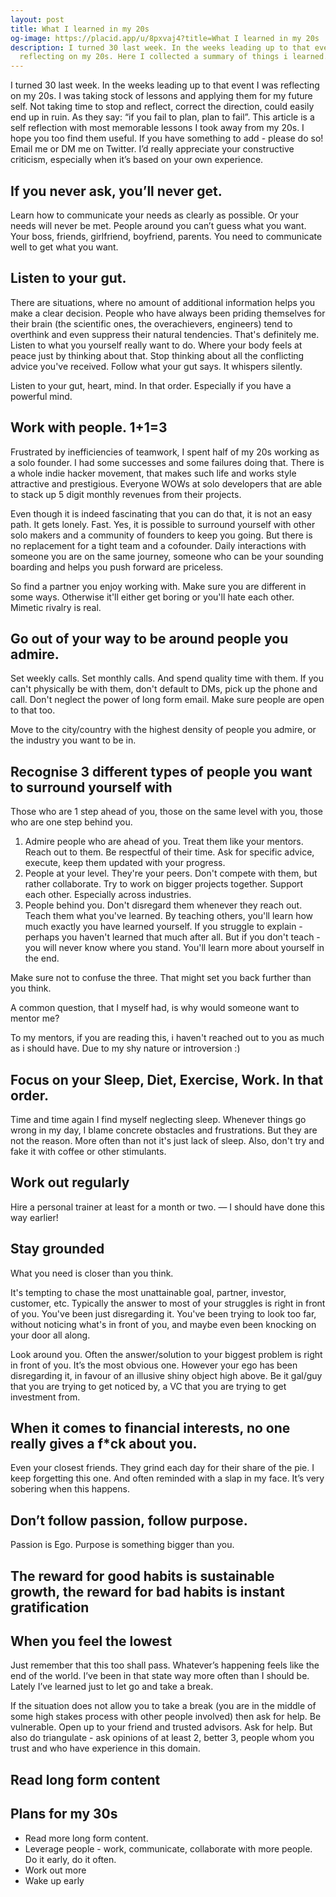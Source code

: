 ```yaml
---
layout: post
title: What I learned in my 20s
og-image: https://placid.app/u/8pxvaj4?title=What I learned in my 20s
description: I turned 30 last week. In the weeks leading up to that event I was
  reflecting on my 20s. Here I collected a summary of things i learned.
---
```

I turned 30 last week. In the weeks leading up to that event I was reflecting on my 20s. I was taking stock of lessons and applying them for my future self. Not taking time to stop and reflect, correct the direction, could easily end up in ruin. As they say: “if you fail to plan, plan to fail”. This article is a self reflection with most memorable lessons I took away from my 20s. I hope you too find them useful. If you have something to add - please do so! Email me or DM me on Twitter. I’d really appreciate your constructive criticism, especially when it’s based on your own experience.

## If you never ask, you’ll never get.

Learn how to communicate your needs as clearly as possible. Or your needs will never be met. People around you can’t guess what you want. Your boss, friends, girlfriend, boyfriend, parents. You need to communicate well to get what you want.

## Listen to your gut.

There are situations, where no amount of additional information helps you make a clear decision. People who have always been priding themselves for their brain (the scientific ones, the overachievers, engineers) tend to overthink and even suppress their natural tendencies. That's definitely me. Listen to what you yourself really want to do. Where your body feels at peace just by thinking about that. Stop thinking about all the conflicting advice you've received. Follow what your gut says. It whispers silently.

Listen to your gut, heart, mind. In that order. Especially if you have a powerful mind.

## Work with people. 1+1=3

Frustrated by inefficiencies of teamwork, I spent half of my 20s working as a solo founder. I had some successes and some failures doing that. There is a whole indie hacker movement, that makes such life and works style attractive and prestigious. Everyone WOWs at solo developers that are able to stack up 5 digit monthly revenues from their projects. 

Even though it is indeed fascinating that you can do that, it is not an easy path. It gets lonely. Fast. Yes, it is possible to surround yourself with other solo makers and a community of founders to keep you going. But there is no replacement for a tight team and a cofounder. Daily interactions with someone you are on the same journey, someone who can be your sounding boarding and helps you push forward are priceless.

So find a partner you enjoy working with. Make sure you are different in some ways. Otherwise it'll either get boring or you'll hate each other. Mimetic rivalry is real.

## Go out of your way to be around people you admire.

Set weekly calls. Set monthly calls. And spend quality time with them. If you can't physically be with them, don't default to DMs, pick up the phone and call. Don't neglect the power of long form email. Make sure people are open to that too.

Move to the city/country with the highest density of people you admire, or the industry you want to be in.

## Recognise 3 different types of people you want to surround yourself with

Those who are 1 step ahead of you, those on the same level with you, those who are one step behind you.

1. Admire people who are ahead of you. Treat them like your mentors. Reach out to them. Be respectful of their time. Ask for specific advice, execute, keep them updated with your progress.
2. People at your level. They're your peers. Don't compete with them, but rather collaborate. Try to work on bigger projects together. Support each other. Especially across industries.
3. People behind you. Don't disregard them whenever they reach out. Teach them what you've learned. By teaching others, you'll learn how much exactly you have learned yourself. If you struggle to explain - perhaps you haven't learned that much after all. But if you don't teach - you will never know where you stand. You'll learn more about yourself in the end.

Make sure not to confuse the three. That might set you back further than you think.

A common question, that I myself had, is why would someone want to mentor me?

To my mentors, if you are reading this, i haven't reached out to you as much as i should have. Due to my shy nature or introversion :)

## Focus on your Sleep, Diet, Exercise, Work. In that order.

Time and time again I find myself neglecting sleep. Whenever things go wrong in my day, I blame concrete obstacles and frustrations. But they are not the reason. More often than not it's just lack of sleep. Also, don't try and fake it with coffee or other stimulants.

## Work out regularly

Hire a personal trainer at least for a month or two. — I should have done this way earlier!

## Stay grounded

What you need is closer than you think.

It's tempting to chase the most unattainable goal, partner, investor, customer, etc. Typically the answer to most of your struggles is right in front of you. You've been just disregarding it. You've been trying to look too far, without noticing what's in front of you, and maybe even been knocking on your door all along.

Look around you. Often the answer/solution to your biggest problem is right in front of you. It’s the most obvious one. However your ego has been disregarding it, in favour of an illusive shiny object high above. Be it gal/guy that you are trying to get noticed by, a VC that you are trying to get investment from.

## When it comes to financial interests, no one really gives a f*ck about you.

Even your closest friends. They grind each day for their share of the pie. I keep forgetting this one. And often reminded with a slap in my face. It’s very sobering when this happens.

## Don’t follow passion, follow purpose.

Passion is Ego. Purpose is something bigger than you.

## The reward for good habits is sustainable growth, the reward for bad habits is instant gratification

## When you feel the lowest

Just remember that this too shall pass. Whatever’s happening feels like the end of the world. I’ve been in that state way more often than I should be. Lately I’ve learned just to let go and take a break.

If the situation does not allow you to take a break (you are in the middle of some high stakes process with other people involved) then ask for help. Be vulnerable. Open up to your friend and trusted advisors. Ask for help. But also do triangulate - ask opinions of at least 2, better 3, people whom you trust and who have experience in this domain.

## Read long form content

## Plans for my 30s

* Read more long form content.
* Leverage people - work, communicate, collaborate with more people. Do it early, do it often.
* Work out more
* Wake up early
